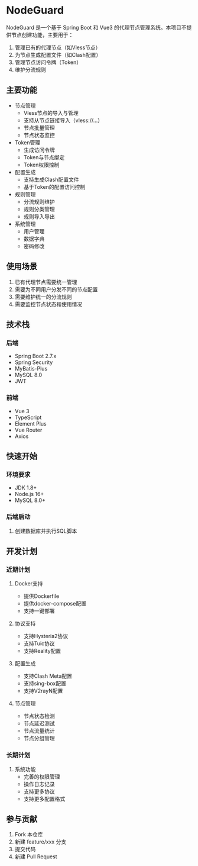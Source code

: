 # NodeGuard

NodeGuard 是一个基于 Spring Boot 和 Vue3 的代理节点管理系统。本项目不提供节点创建功能，主要用于：
1. 管理已有的代理节点（如Vless节点）
2. 为节点生成配置文件（如Clash配置）
3. 管理节点访问令牌（Token）
4. 维护分流规则

## 主要功能

- 节点管理
  - Vless节点的导入与管理
  - 支持从节点链接导入（vless://...）
  - 节点批量管理
  - 节点状态监控
- Token管理
  - 生成访问令牌
  - Token与节点绑定
  - Token权限控制
- 配置生成
  - 支持生成Clash配置文件
  - 基于Token的配置访问控制
- 规则管理
  - 分流规则维护
  - 规则分类管理
  - 规则导入导出
- 系统管理
  - 用户管理
  - 数据字典
  - 密码修改

## 使用场景

1. 已有代理节点需要统一管理
2. 需要为不同用户分发不同的节点配置
3. 需要维护统一的分流规则
4. 需要监控节点状态和使用情况

## 技术栈

### 后端

- Spring Boot 2.7.x
- Spring Security
- MyBatis-Plus
- MySQL 8.0
- JWT

### 前端

- Vue 3
- TypeScript
- Element Plus
- Vue Router
- Axios

## 快速开始

### 环境要求

- JDK 1.8+
- Node.js 16+
- MySQL 8.0+

### 后端启动

1. 创建数据库并执行SQL脚本 

## 开发计划

### 近期计划
1. Docker支持
   - 提供Dockerfile
   - 提供docker-compose配置
   - 支持一键部署

2. 协议支持
   - 支持Hysteria2协议
   - 支持Tuic协议
   - 支持Reality配置

3. 配置生成
   - 支持Clash Meta配置
   - 支持sing-box配置
   - 支持V2rayN配置

4. 节点管理
   - 节点状态检测
   - 节点延迟测试
   - 节点流量统计
   - 节点分组管理

### 长期计划

1. 系统功能
   - 完善的权限管理
   - 操作日志记录
   - 支持更多协议
   - 支持更多配置格式

## 参与贡献

1. Fork 本仓库
2. 新建 feature/xxx 分支
3. 提交代码
4. 新建 Pull Request
